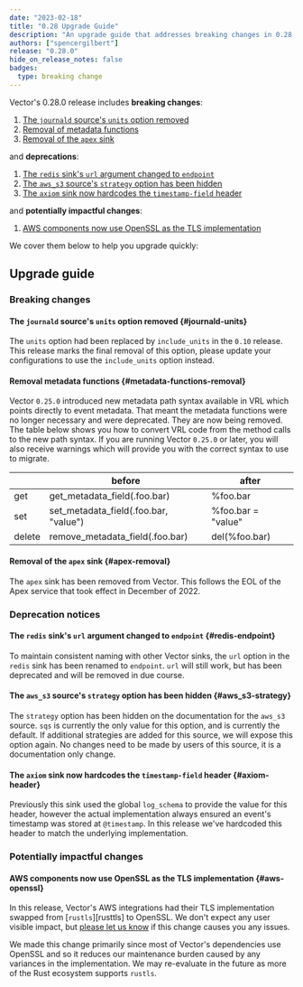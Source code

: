 ```yaml
---
date: "2023-02-18"
title: "0.28 Upgrade Guide"
description: "An upgrade guide that addresses breaking changes in 0.28.0"
authors: ["spencergilbert"]
release: "0.28.0"
hide_on_release_notes: false
badges:
  type: breaking change
---
```


Vector's 0.28.0 release includes **breaking changes**:

1. [The `journald` source's `units` option removed](#journald-units)
2. [Removal of metadata functions](#metadata-functions-removal)
3. [Removal of the `apex` sink](#apex-removal)

and **deprecations**:

1. [The `redis` sink's `url` argument changed to `endpoint`](#redis-endpoint)
2. [The `aws_s3` source's `strategy` option has been hidden](#aws_s3-strategy)
3. [The `axiom` sink now hardcodes the `timestamp-field` header](#axiom-header)

and **potentially impactful changes**:

1. [AWS components now use OpenSSL as the TLS implementation](#aws-openssl)

We cover them below to help you upgrade quickly:

## Upgrade guide

### Breaking changes

#### The `journald` source's `units` option removed {#journald-units}

The `units` option had been replaced by `include_units` in the `0.10` release. This release marks the final removal
of this option, please update your configurations to use the `include_units` option instead.

#### Removal metadata functions {#metadata-functions-removal}

Vector `0.25.0` introduced new metadata path syntax available in VRL which points
directly to event metadata. That meant the metadata functions were no longer necessary and
were deprecated. They are now being removed. The table below shows you how to convert
VRL code from the method calls to the new path syntax. If you are running Vector `0.25.0`
or later, you will also receive warnings which will provide you with the correct
syntax to use to migrate.

|        | before                                | after              |
|--------|---------------------------------------|--------------------|
| get    | get_metadata_field(.foo.bar)          | %foo.bar           |
| set    | set_metadata_field(.foo.bar, "value") | %foo.bar = "value" |
| delete | remove_metadata_field(.foo.bar)       | del(%foo.bar)      |

#### Removal of the `apex` sink {#apex-removal}

The `apex` sink has been removed from Vector. This follows the EOL of the Apex service that took
effect in December of 2022.

### Deprecation notices

#### The `redis` sink's `url` argument changed to `endpoint` {#redis-endpoint}

To maintain consistent naming with other Vector sinks, the `url` option in the
`redis` sink has been renamed to `endpoint`. `url` will still work, but has
been deprecated and will be removed in due course.

#### The `aws_s3` source's `strategy` option has been hidden {#aws_s3-strategy}

The `strategy` option has been hidden on the documentation for the `aws_s3` source.
`sqs` is currently the only value for this option, and is currently the default. If
additional strategies are added for this source, we will expose this option again.
No changes need to be made by users of this source, it is a documentation only change.

#### The `axiom` sink now hardcodes the `timestamp-field` header {#axiom-header}

Previously this sink used the global `log_schema` to provide the value for this header, however the
actual implementation always ensured an event's timestamp was stored at `@timestamp`. In this release
we've hardcoded this header to match the underlying implementation.

### Potentially impactful changes

#### AWS components now use OpenSSL as the TLS implementation {#aws-openssl}

In this release, Vector's AWS integrations had their TLS implementation swapped from
[`rustls`][rusttls] to OpenSSL. We don't expect any user visible impact,
but [please let us know][bug_report] if this change causes you any issues.

We made this change primarily since most of Vector's dependencies use OpenSSL and so it reduces our
maintenance burden caused by any variances in the implementation. We may re-evaluate in the future
as more of the Rust ecosystem supports `rustls`.

[rustls]: https://github.com/rustls/rustls
[bug_report]: https://github.com/vectordotdev/vector/issues/new?assignees=&labels=type%3A+bug&template=bug.yml
